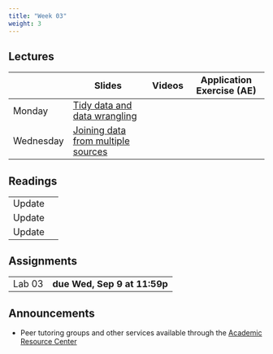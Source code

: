```yaml
---
title: "Week 03"
weight: 3
---
```


<style>
table {
font-size: 18px;
}

</style>

## Lectures

|           | Slides                   | Videos | Application Exercise (AE) |
|-----------|--------------------------|--------|--------|
| Monday    | [Tidy data and data wrangling](https://sta199-fa20-002.netlify.app/slides/05-tidy-data-wrangle.html)|   |  |
| Wednesday |  [Joining data from multiple sources](https://sta199-fa20-002.netlify.app/slides/06-data-join-merge.html)   |    |  |  


## Readings

|            |   |
|------------|---|
| Update  |    |
| Update |   |
|  Update    |   |


## Assignments

|                        |   |
|------------------------|---|
| Lab 03 | **due Wed, Sep 9 at 11:59p** |

## Announcements

- Peer tutoring groups and other services available through the [Academic Resource Center](https://sta199-fa20-002.netlify.app/appex/arc-fall-2020.pdf)




